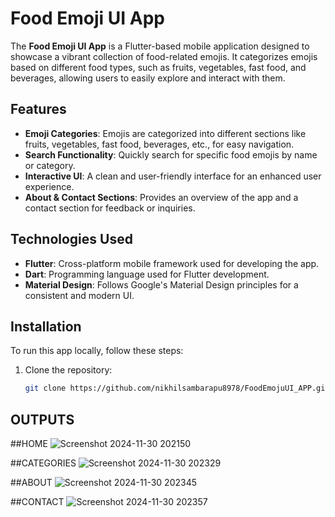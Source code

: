 # Food Emoji UI App

The **Food Emoji UI App** is a Flutter-based mobile application designed to showcase a vibrant collection of food-related emojis. It categorizes emojis based on different food types, such as fruits, vegetables, fast food, and beverages, allowing users to easily explore and interact with them.

## Features

- **Emoji Categories**: Emojis are categorized into different sections like fruits, vegetables, fast food, beverages, etc., for easy navigation.
- **Search Functionality**: Quickly search for specific food emojis by name or category.
- **Interactive UI**: A clean and user-friendly interface for an enhanced user experience.
- **About & Contact Sections**: Provides an overview of the app and a contact section for feedback or inquiries.

## Technologies Used

- **Flutter**: Cross-platform mobile framework used for developing the app.
- **Dart**: Programming language used for Flutter development.
- **Material Design**: Follows Google's Material Design principles for a consistent and modern UI.

## Installation

To run this app locally, follow these steps:

1. Clone the repository:

   ```bash
   git clone https://github.com/nikhilsambarapu8978/FoodEmojuUI_APP.git

## OUTPUTS 

##HOME
![Screenshot 2024-11-30 202150](https://github.com/user-attachments/assets/f5ca242f-b6f0-4229-8e87-cfe310fd3c85)

##CATEGORIES
![Screenshot 2024-11-30 202329](https://github.com/user-attachments/assets/ee605494-0d51-4926-bf14-5eb410fe6aca)

##ABOUT
![Screenshot 2024-11-30 202345](https://github.com/user-attachments/assets/5b5fd010-e7ba-452b-a5fc-4cce9e73c7fb)

##CONTACT
![Screenshot 2024-11-30 202357](https://github.com/user-attachments/assets/dda260c1-bacf-4fd9-a573-479bbb388c69)




